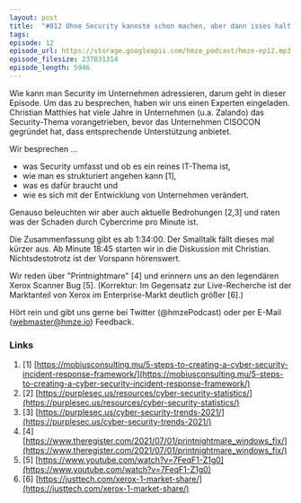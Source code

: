 ```yaml
---
layout: post
title:  "#012 Ohne Security kannste schon machen, aber dann isses halt ..."
tags:
episode: 12
episode_url: https://storage.googleapis.com/hmze_podcast/hmze-ep12.mp3
episode_filesize: 237831314
episode_length: 5946
---
```


Wie kann man Security im Unternehmen adressieren, darum geht in dieser Episode. Um das zu besprechen, haben wir uns einen Experten eingeladen. Christian Matthies hat viele Jahre in Unternehmen (u.a. Zalando) das Security-Thema vorangetrieben, bevor das Unternehmen CISOCON gegründet hat, dass entsprechende Unterstützung anbietet.

Wir besprechen ...
* was Security umfasst und ob es ein reines IT-Thema ist,
* wie man es strukturiert angehen kann [1],
* was es dafür braucht und
* wie es sich mit der Entwicklung von Unternehmen verändert.

Genauso beleuchten wir aber auch aktuelle Bedrohungen [2,3] und raten was der Schaden durch Cybercrime pro Minute ist.

Die Zusammenfassung gibt es ab 1:34:00. Der Smalltalk fällt dieses mal kürzer aus. Ab Minute 18:45 starten wir in die Diskussion mit Christian. Nichtsdestotrotz ist der Vorspann hörenswert.

Wir reden über "Printnightmare" [4] und erinnern uns an den legendären Xerox Scanner Bug [5]. (Korrektur: Im Gegensatz zur Live-Recherche ist der Marktanteil von Xerox im Enterprise-Markt deutlich größer [6].)

Hört rein und gibt uns gerne bei Twitter (@hmzePodcast) oder per E-Mail (webmaster@hmze.io) Feedback.

### Links ###
1. [1] [https://mobiusconsulting.mu/5-steps-to-creating-a-cyber-security-incident-response-framework/](https://mobiusconsulting.mu/5-steps-to-creating-a-cyber-security-incident-response-framework/)
2. [2] [https://purplesec.us/resources/cyber-security-statistics/](https://purplesec.us/resources/cyber-security-statistics/)
3. [3] [https://purplesec.us/cyber-security-trends-2021/](https://purplesec.us/cyber-security-trends-2021/)
4. [4] [https://www.theregister.com/2021/07/01/printnightmare_windows_fix/](https://www.theregister.com/2021/07/01/printnightmare_windows_fix/)
5. [5] [https://www.youtube.com/watch?v=7FeqF1-Z1g0](https://www.youtube.com/watch?v=7FeqF1-Z1g0)
6. [6] [https://justtech.com/xerox-1-market-share/](https://justtech.com/xerox-1-market-share/)
